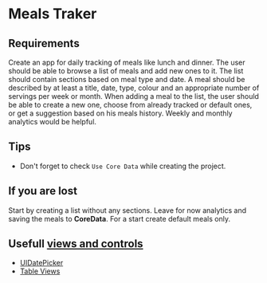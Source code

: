 # Meals Traker

## Requirements
Create an app for daily tracking of meals like lunch and dinner. The user should be able to browse a list of meals and add new ones to it. The list should contain sections based on meal type and date. A meal should be described by at least a title, date, type, colour and an appropriate number of servings per week or month. When adding a meal to the list, the user should be able to create a new one, choose from already tracked or default ones, or get a suggestion based on his meals history. Weekly and monthly analytics would be helpful.

## Tips
- Don't forget to check `Use Core Data` while creating the project.

## If you are lost
Start by creating a list without any sections. Leave for now analytics and saving the meals to **CoreData**. For a start create default meals only.

## Usefull [views and controls](https://developer.apple.com/documentation/uikit/views_and_controls?language=objc)
- [UIDatePicker](https://developer.apple.com/documentation/uikit/uidatepicker?language=objc)
- [Table Views](https://developer.apple.com/documentation/uikit/views_and_controls/table_views?language=objc)
